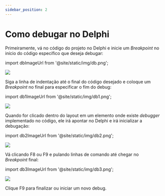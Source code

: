 ```yaml
---
sidebar_position: 2
---
```


# Como debugar no Delphi

Primeiramente, vá no código do projeto no Delphi e inicie um *Breakpoint* no início do código específico que deseja debugar: 

import dbImageUrl from '@site/static/img/db.png';

<img src={dbImageUrl} />

Siga a linha de indentação até o final do código desejado e coloque um *Breakpoint* no final para especificar o fim do debug:

import db1ImageUrl from '@site/static/img/db1.png';

<img src={db1ImageUrl} />

Quando for clicado dentro do layout em um elemento onde existe *debugger* implementado no código, ele irá apontar no Delphi e irá inicializar a debugação:

import db2ImageUrl from '@site/static/img/db2.png';

<img src={db2ImageUrl} />

Vá clicando F8 ou F9 e pulando linhas de comando até chegar no *Breakpoint* final:

import db3ImageUrl from '@site/static/img/db3.png';

<img src={db3ImageUrl} />

Clique F9 para finalizar ou iniciar um novo debug.

